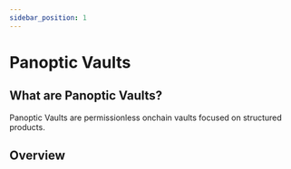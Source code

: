 ```yaml
---
sidebar_position: 1
---
```


# Panoptic Vaults

## What are Panoptic Vaults?
Panoptic Vaults are permissionless onchain vaults focused on structured products.

## Overview
  

